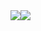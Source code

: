 <div style="display: flex; flex-direction: row;">
 <img class="img" src="https://github-readme-stats.vercel.app/api?username=kvted&theme=vue-dark&show_icons=true&hide_border=true&count_private=true" />
 <img class="img" src="https://github-readme-streak-stats.herokuapp.com/?user=kvted&theme=vue-dark&hide_border=true" />
</div>
